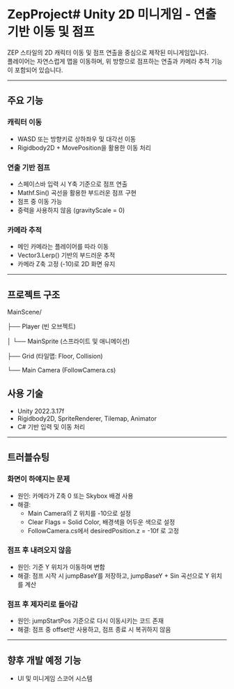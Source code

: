 # ZepProject# Unity 2D 미니게임 - 연출 기반 이동 및 점프

ZEP 스타일의 2D 캐릭터 이동 및 점프 연출을 중심으로 제작된 미니게임입니다.  
플레이어는 자연스럽게 맵을 이동하며, 위 방향으로 점프하는 연출과 카메라 추적 기능이 포함되어 있습니다.

---

## 주요 기능

### 캐릭터 이동
- WASD 또는 방향키로 상하좌우 및 대각선 이동
- Rigidbody2D + MovePosition을 활용한 이동 처리

### 연출 기반 점프
- 스페이스바 입력 시 Y축 기준으로 점프 연출
- Mathf.Sin() 곡선을 활용한 부드러운 점프 구현
- 점프 중 이동 가능
- 중력을 사용하지 않음 (gravityScale = 0)

### 카메라 추적
- 메인 카메라는 플레이어를 따라 이동
- Vector3.Lerp() 기반의 부드러운 추적
- 카메라 Z축 고정 (-10)로 2D 화면 유지

---

## 프로젝트 구조
MainScene/

├── Player (빈 오브젝트)

│ 
└── MainSprite (스프라이트 및 애니메이션)

├── Grid (타일맵: Floor, Collision)

└── Main Camera (FollowCamera.cs)
## 사용 기술

- Unity 2022.3.17f
- Rigidbody2D, SpriteRenderer, Tilemap, Animator
- C# 기반 입력 및 이동 처리

---

## 트러블슈팅

### 화면이 하얘지는 문제
- 원인: 카메라가 Z축 0 또는 Skybox 배경 사용
- 해결: 
  - Main Camera의 Z 위치를 -10으로 설정
  - Clear Flags = Solid Color, 배경색을 어두운 색으로 설정
  - FollowCamera.cs에서 desiredPosition.z = -10f 로 고정

### 점프 후 내려오지 않음
- 원인: 기준 Y 위치가 이동하며 변함
- 해결: 점프 시작 시 jumpBaseY를 저장하고, jumpBaseY + Sin 곡선으로 Y 위치를 계산

### 점프 후 제자리로 돌아감
- 원인: jumpStartPos 기준으로 다시 이동시키는 코드 존재
- 해결: 점프 중 offset만 사용하고, 점프 종료 시 복귀하지 않음

---

## 향후 개발 예정 기능

- UI 및 미니게임 스코어 시스템

